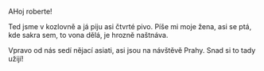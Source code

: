 AHoj roberte!

Ted jsme v kozlovně a já piju asi čtvrté pivo. Píše mi moje žena, asi se ptá, kde sakra sem, to vona dělá, je hrozně naštnáva.

Vpravo od nás sedí nějací asiati, asi jsou na návštěvě Prahy. Snad si to tady užijí!
